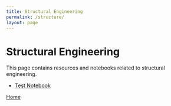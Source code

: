 ```yaml
---
title: Structural Engineering
permalink: /structure/
layout: page
---
```


# Structural Engineering

This page contains resources and notebooks related to structural engineering. 

- [Test Notebook](https://hkaragah.github.io/portfolio/structure/test.ipynb)

[Home](https://hkaragah.github.io/portfolio/index.md)